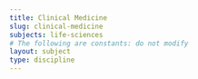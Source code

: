 ```yaml
---
title: Clinical Medicine
slug: clinical-medicine
subjects: life-sciences
# The following are constants: do not modify
layout: subject
type: discipline
---
```

